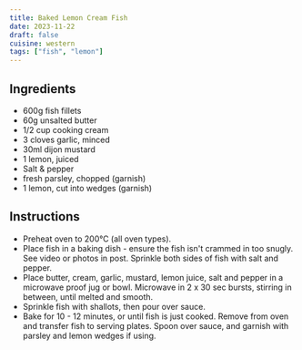 ```yaml
---
title: Baked Lemon Cream Fish
date: 2023-11-22
draft: false
cuisine: western
tags: ["fish", "lemon"]
---
```


## Ingredients
- 600g fish fillets
- 60g unsalted butter
- 1/2 cup cooking cream
- 3 cloves garlic, minced
- 30ml dijon mustard
- 1 lemon, juiced
- Salt & pepper
- fresh parsley, chopped (garnish)
- 1 lemon, cut into wedges (garnish)

## Instructions
- Preheat oven to 200°C (all oven types).
- Place fish in a baking dish - ensure the fish isn't crammed in too snugly. See video or photos in post. Sprinkle both sides of fish with salt and pepper.
- Place butter, cream, garlic, mustard, lemon juice, salt and pepper in a microwave proof jug or bowl. Microwave in 2 x 30 sec bursts, stirring in between, until melted and smooth.
- Sprinkle fish with shallots, then pour over sauce.
- Bake for 10 - 12 minutes, or until fish is just cooked. Remove from oven and transfer fish to serving plates. Spoon over sauce, and garnish with parsley and lemon wedges if using.

